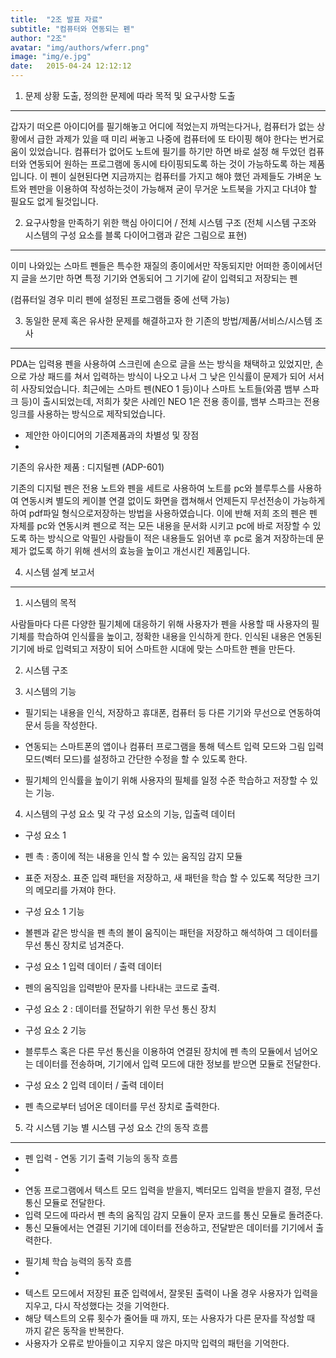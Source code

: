```yaml
---
title:  "2조 발표 자료"
subtitle: "컴퓨터와 연동되는 펜"
author: "2조"
avatar: "img/authors/wferr.png"
image: "img/e.jpg"
date:   2015-04-24 12:12:12
---
```


1. 문제 상황 도출, 정의한 문제에 따라 목적 및 요구사항 도출
---------------------------------------------------------------
갑자기 떠오른 아이디어를 필기해놓고 어디에 적었는지 까먹는다거나, 컴퓨터가 없는 상황에서 급한 과제가 있을 때 미리 써놓고 나중에 컴퓨터에 또 타이핑 해야 한다는 번거로움이 있었습니다. 컴퓨터가 없어도 노트에 필기를 하기만 하면 바로 설정 해 두었던 컴퓨터와 연동되어 원하는 프로그램에 동시에 타이핑되도록 하는 것이 가능하도록 하는 제품입니다. 이 펜이 실현된다면 지금까지는 컴퓨터를 가지고 해야 했던 과제들도 가벼운 노트와 펜만을 이용하여 작성하는것이 가능해져 굳이 무거운 노트북을 가지고 다녀야 할 필요도 없게 될것입니다.

2. 요구사항을 만족하기 위한 핵심 아이디어 / 전체 시스템 구조 (전체 시스템 구조와 시스템의 구성 요소를 블록 다이어그램과 같은 그림으로 표현)
----------------------------------------------------------------------------
이미 나와있는 스마트 펜들은 특수한 재질의 종이에서만 작동되지만 어떠한 종이에서던지 글을 쓰기만 하면 특정 기기와 연동되어 그 기기에 같이 입력되고 저장되는 펜

(컴퓨터일 경우 미리 펜에 설정된 프로그램들 중에 선택 가능)

3. 동일한 문제 혹은 유사한 문제를 해결하고자 한 기존의 방법/제품/서비스/시스템 조사 
----------------------------------------------------------------------------
 PDA는 입력용 펜을 사용하여 스크린에 손으로 글을 쓰는 방식을 채택하고 있었지만, 손으로 가상 패드를 쳐서 입력하는 방식이 나오고 나서 그 낮은 인식률이 문제가 되어 서서히 사장되었습니다.
 최근에는 스마트 펜(NEO 1 등)이나 스마트 노트들(와콤 뱀부 스파크 등)이 출시되었는데, 저희가 찾은 사례인 NEO 1은 전용 종이를, 뱀부 스파크는 전용 잉크를 사용하는 방식으로 제작되었습니다.

- 제안한 아이디어의 기존제품과의 차별성 및 장점
- 
 기존의 유사한 제품 : 디지털펜 (ADP-601)

 기존의 디지털 펜은 전용 노트와 펜을 세트로 사용하여 노트를 pc와 블루투스를 사용하여 연동시켜 별도의 케이블 연결 없이도 화면을 캡쳐해서 언제든지 무선전송이 가능하게 하여 pdf파일 형식으로저장하는 방법을 사용하였습니다.
 이에 반해 저희 조의 펜은 펜 자체를 pc와 연동시켜 펜으로 적는 모든 내용을 문서화 시키고 pc에 바로 저장할 수 있도록 하는 방식으로 악필인 사람들이 적은 내용들도 읽어낸 후 pc로 옮겨 저장하는데 문제가 없도록 하기 위해 센서의 효능을 높이고 개선시킨 제품입니다.


4. 시스템 설계 보고서
-------------------------------------------------------------


 1) 시스템의 목적


사람들마다 다른 다양한 필기체에 대응하기 위해 사용자가 펜을 사용할 때 사용자의 필기체를 학습하여 인식률을 높이고, 정확한 내용을 인식하게 한다. 인식된 내용은 연동된 기기에 바로 입력되고 저장이 되어 스마트한 시대에 맞는 스마트한 펜을 만든다.

  

 2) 시스템 구조 

  

 3) 시스템의 기능

 - 필기되는 내용을 인식, 저장하고 휴대폰, 컴퓨터 등 다른 기기와 무선으로 연동하여 문서 등을 작성한다.

 - 연동되는 스마트폰의 앱이나 컴퓨터 프로그램을 통해 텍스트 입력 모드와 그림 입력모드(벡터 모드)를 설정하고 간단한 수정을 할 수 있도록 한다.

 - 필기체의 인식률을 높이기 위해 사용자의 필체를 일정 수준 학습하고 저장할 수 있는 기능.

  

 4) 시스템의 구성 요소 및 각 구성 요소의 기능, 입출력 데이터

- 구성 요소 1
 - 펜 촉 : 종이에 적는 내용을 인식 할 수 있는 움직임 감지 모듈
 - 표준 저장소. 표준 입력 패턴을 저장하고, 새 패턴을 학습 할 수 있도록 적당한 크기의 메모리를 가져야 한다.

- 구성 요소 1 기능
 - 볼펜과 같은 방식을 펜 촉의 볼이 움직이는 패턴을 저장하고 해석하여 그 데이터를 무선 통신 장치로 넘겨준다.

- 구성 요소 1 입력 데이터 / 출력 데이터
 - 펜의 움직임을 입력받아 문자를 나타내는 코드로 출력.

- 구성 요소 2 : 데이터를 전달하기 위한 무선 통신 장치

- 구성 요소 2 기능
 - 블루투스 혹은 다른 무선 통신을 이용하여 연결된 장치에 펜 촉의 모듈에서 넘어오는 데이터를 전송하며, 기기에서 입력 모드에 대한 정보를 받으면 모듈로 전달한다.

- 구성 요소 2 입력 데이터 / 출력 데이터
 - 펜 촉으로부터 넘어온 데이터를 무선 장치로 출력한다.



 5) 각 시스템 기능 별 시스템 구성 요소 간의 동작 흐름
----------------------------------------------------------------------

- 펜 입력 - 연동 기기 출력 기능의 동작 흐름
- 
 + 연동 프로그램에서 텍스트 모드 입력을 받을지, 벡터모드 입력을 받을지 결정, 무선 통신 모듈로 전달한다.
 + 입력 모드에 따라서 펜 촉의 움직임 감지 모듈이 문자 코드를 통신 모듈로 돌려준다.
 + 통신 모듈에서는 연결된 기기에 데이터를 전송하고, 전달받은 데이터를 기기에서 출력한다.


- 필기체 학습 능력의 동작 흐름
- 
 + 텍스트 모드에서 저장된 표준 입력에서, 잘못된 출력이 나올 경우 사용자가 입력을 지우고, 다시 작성했다는 것을 기억한다.
 + 해당 텍스트의 오류 횟수가 줄어들 때 까지, 또는 사용자가 다른 문자를 작성할 때 까지 같은 동작을 반복한다.
 + 사용자가 오류로 받아들이고 지우지 않은 마지막 입력의 패턴을 기억한다.

  

